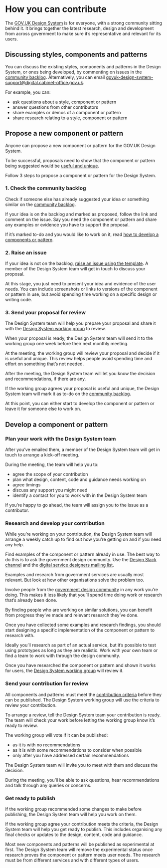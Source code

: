 # How you can contribute

The [GOV.UK Design System](https://design-system.service.gov.uk) is for everyone, with a strong community sitting behind it. It brings together the latest research, design and development from across government to make sure it’s representative and relevant for its users.

## Discussing styles, components and patterns

You can discuss the existing styles, components and patterns in the Design System, or ones being developed, by commenting on issues in the [community backlog](https://github.com/alphagov/govuk-design-system-backlog/projects/1). Alternatively, you can email govuk-design-system-support@digital.cabinet-office.gov.uk. 

For example, you can:

- ask questions about a style, component or pattern
- answer questions from other contributors
- share examples or demos of a component or pattern
- share research relating to a style, component or pattern

## Propose a new component or pattern

Anyone can propose a new component or pattern for the GOV.UK Design System.

To be successful, proposals need to show that the component or pattern being suggested would be [useful and unique](CRITERIA.md).

Follow 3 steps to propose a component or pattern for the Design System.

### 1. Check the community backlog

Check if someone else has already suggested your idea or something similar on the [community backlog](https://github.com/alphagov/govuk-design-system-backlog/projects/1). 

If your idea is on the backlog and marked as proposed, follow the link and comment on the issue. Say you need the component or pattern and share any examples or evidence you have to support the proposal.

If it’s marked to-do and you would like to work on it, read [how to develop a components or pattern](#develop-a-component-or-pattern).

### 2. Raise an issue

If your idea is not on the backlog, [raise an issue using the template](https://github.com/alphagov/govuk-design-system-backlog/issues/new). A member of the Design System team will get in touch to discuss your proposal. 

At this stage, you just need to present your idea and evidence of the user needs. You can include screenshots or links to versions of the component or pattern in use, but avoid spending time working on a specific design or writing code.

### 3. Send your proposal for review

The Design System team will help you prepare your proposal and share it with the [Design System working group](WORKING_GROUP.md) to review.

When your proposal is ready, the Design System team will send it to the working group one week before their next monthly meeting.

At the meeting, the working group will review your proposal and decide if it is useful and unique. This review helps people avoid spending time and effort on something that’s not needed.

After the meeting, the Design System team will let you know the decision and recommendations, if there are any.

If the working group agrees your proposal is useful and unique, the Design System team will mark it as to-do on the [community backlog](https://github.com/alphagov/govuk-design-system-backlog/projects/1). 

At this point, you can either start to develop the component or pattern or leave it for someone else to work on.

## Develop a component or pattern

### Plan your work with the Design System team

After you’ve emailed them, a member of the Design System team will get in touch to arrange a kick-off meeting.

During the meeting, the team will help you to:

- agree the scope of your contribution
- plan what design, content, code and guidance needs working on
- agree timings
- discuss any support you might need
- identify a contact for you to work with in the Design System team

If you’re happy to go ahead, the team will assign you to the issue as a contributor.

### Research and develop your contribution

While you’re working on your contribution, the Design System team will arrange a weekly catch up to find out how you’re getting on and if you need any help. 

Find examples of the component or pattern already in use. The best way to do this is to ask the government design community. Use the [Design Slack channel](https://ukgovernmentdigital.slack.com/messages/C062GAGLW/) and the [digital service designers mailing list](https://groups.google.com/a/digital.cabinet-office.gov.uk/forum/?hl=en-GB#!forum/digital-service-designers).

Examples and research from government services are usually most relevant. But look at how other organisations solve the problem too.

Involve people from the [government design community](https://www.gov.uk/service-manual/communities/design-community) in any work you’re doing. This makes it less likely that you’ll spend time doing work or research that’s already been done. 

By finding people who are working on similar solutions, you can benefit from progress they’ve made and relevant research they’ve done.

Once you have collected some examples and research findings, you should start designing a specific implementation of the component or pattern to research with.

Ideally you’ll research as part of an actual service, but it’s possible to test using prototypes as long as they are realistic. Work with your own team or find a team to work with through the design community. 

Once you have researched the component or pattern and shown it works for users, the [Design System working group](WORKING_GROUP.md) will review it.

### Send your contribution for review

All components and patterns must meet the [contribution criteria](CRITERIA.md) before they can be published. The Design System working group will use the criteria to review your contribution.

To arrange a review, tell the Design System team your contribution is ready. The team will check your work before letting the working group know it’s ready to review. 

The working group will vote if it can be published:

- as it is with no recommendations
- as it is with some recommendations to consider when possible
- only after you have addressed certain recommendations

The Design System team will invite you to meet with them and discuss the decision.

During the meeting, you’ll be able to ask questions, hear recommendations and talk through any queries or concerns.

### Get ready to publish

If the working group recommended some changes to make before publishing, the Design System team will help you work on them.

If the working group agree your contribution meets the criteria, the Design System team will help you get ready to publish. This includes organising any final checks or updates to the design, content, code and guidance.

Most new components and patterns will be published as experimental at first. The Design System team will remove the experimental status once research proves the component or pattern meets user needs. The research must be from different services and with different types of users.

